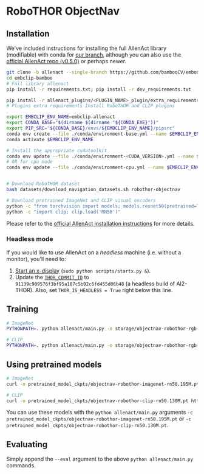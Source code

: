 RoboTHOR ObjectNav
==============================

## Installation

We've included instructions for installing the full AllenAct library (modifiable) with conda for [our branch](https://github.com/allenai/embodied-clip/tree/allenact), although you can also use the [official AllenAct repo (v0.5.0)](https://github.com/allenai/allenact/tree/v0.5.0) or perhaps newer.

```bash
git clone -b allenact --single-branch https://github.com/bambooCV/embodied-clip.git embclip-bamboo
cd embclip-bamboo
# Full library allenact
pip install -r requirements.txt; pip install -r dev_requirements.txt

pip install -r allenact_plugins/<PLUGIN_NAME>_plugin/extra_requirements.txt
# Plugins extra requirements Install RoboTHOR and CLIP plugins

export EMBCLIP_ENV_NAME=embclip-allenact
export CONDA_BASE="$(dirname $(dirname "${CONDA_EXE}"))"
export PIP_SRC="${CONDA_BASE}/envs/${EMBCLIP_ENV_NAME}/pipsrc"
conda env create --file ./conda/environment-base.yml --name $EMBCLIP_ENV_NAME
conda activate $EMBCLIP_ENV_NAME

# Install the appropriate cudatoolkit
conda env update --file ./conda/environment-<CUDA_VERSION>.yml --name $EMBCLIP_ENV_NAME
# OR for cpu mode
conda env update --file ./conda/environment-cpu.yml --name $EMBCLIP_ENV_NAME


# Download RoboTHOR dataset
bash datasets/download_navigation_datasets.sh robothor-objectnav

# Download pretrained ImageNet and CLIP visual encoders
python -c "from torchvision import models; models.resnet50(pretrained=True)"
python -c "import clip; clip.load('RN50')"
```

Please refer to the [official AllenAct installation instructions](https://allenact.org/installation/installation-allenact) for more details.

### Headless mode

If you would like to use AllenAct on a _headless_ machine (i.e. without a monitor), you'll need to:

1. [Start an x-display](https://allenact.org/installation/installation-framework/#installation-of-ithor-ithor-plugin) (`sudo python scripts/startx.py &`).
2. Update the [`THOR_COMMIT_ID`](https://github.com/allenai/embodied-clip/blob/49347c2241c9bd481c936870aad75012af3d355d/projects/objectnav_baselines/experiments/robothor/objectnav_robothor_base.py#L16) to `91139c909576f3bf95a187c5b02c6fd455d06b48` (a headless build of AI2-THOR). Also, set `THOR_IS_HEADLESS = True` right below this line.

## Training

```bash
# ImageNet
PYTHONPATH=. python allenact/main.py -o storage/objectnav-robothor-rgb-imagenet-rn50 -b projects/objectnav_baselines/experiments/robothor objectnav_robothor_rgb_resnet50gru_ddppo

# CLIP
PYTHONPATH=. python allenact/main.py -o storage/objectnav-robothor-rgb-clip-rn50 -b projects/objectnav_baselines/experiments/robothor/clip objectnav_robothor_rgb_clipresnet50gru_ddppo
```

## Using pretrained models

```bash
# ImageNet
curl -o pretrained_model_ckpts/objectnav-robothor-imagenet-rn50.195M.pt https://prior-model-weights.s3.us-east-2.amazonaws.com/embodied-ai/navigation/exp_Objectnav-RoboTHOR-RGB-ResNet50GRU-DDPPO__stage_00__steps_000195242243.pt

# CLIP
curl -o pretrained_model_ckpts/objectnav-robothor-clip-rn50.130M.pt https://prior-model-weights.s3.us-east-2.amazonaws.com/embodied-ai/navigation/exp_Objectnav-RoboTHOR-RGB-ClipResNet50GRU-DDPPO__stage_00__steps_000130091717.pt
```

You can use these models with the `python allenact/main.py` arguments `-c pretrained_model_ckpts/objectnav-robothor-imagenet-rn50.195M.pt` or `-c pretrained_model_ckpts/objectnav-robothor-clip-rn50.130M.pt`.

## Evaluating 

Simply append the `--eval` argument to the above `python allenact/main.py` commands.
